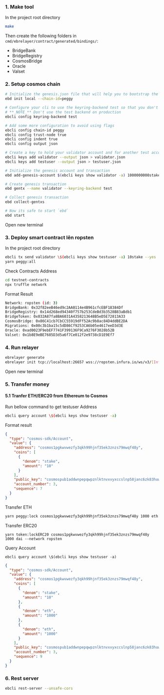 ### 1. Make tool

In the project root directory

```bash
make
```

Then create the following folders in `cmd/ebrelayer/contract/generated/bindings/`:

- BridgeBank
- BridgeRegistry
- CosmosBridge
- Oracle
- Valset

### 2. Setup cosmos chain

```bash
# Initialize the genesis.json file that will help you to bootstrap the network
ebd init local --chain-id=peggy

# Configure your cli to use the keyring-backend test so that you don't need to enter a password
# **_NOTE_** Don't use the test backend on production
ebcli config keyring-backend test

# Add some more configuration to avoid using flags
ebcli config chain-id peggy
ebcli config trust-node true
ebcli config indent true
ebcli config output json

# Create a key to hold your validator account and for another test account
ebcli keys add validator --output json > validator.json
ebcli keys add testuser --output json > testuser.json

# Initialize the genesis account and transaction
ebd add-genesis-account $(ebcli keys show validator -a) 1000000000stake,1000000000atom

# Create genesis transaction
ebd gentx --name validator --keyring-backend test

# Collect genesis transaction
ebd collect-gentxs

# Now its safe to start `ebd`
ebd start
```

Open new terminal

### 3. Deploy smart contract lên ropsten

In the project root directory

```bash
ebcli tx send validator \$(ebcli keys show testuser -a) 10stake --yes
yarn peggy:all
```

Check Contracts Address

```bash
cd testnet-contracts
npx truffle network
```

Format Result

```bash
Network: ropsten (id: 3)
BridgeBank: 0x32f82eeB46ed9c2AA0114e4B961cfcEBF18384Df
BridgeRegistry: 0x14d268ed94340f757b253CdeBd3b3528B83aBdb1
BridgeToken: 0x032A87fa8BA6031A4358213648B5eD5E72813A33
CosmosBridge: 0x86C41cb7CbCC55919dFf52Ac9b8ac84D4ddBE2DA
Migrations: 0x00c3b1ba15c5dD86Cf9253CA6b05e4617eeD3d3E
Oracle: 0xad0023F9ebEF7741F399136F9Ca9276F3028b52B
Valset: 0x1b8E9eBE7685D3d5a6f7Ce012f2e9738cD1E9Ef7
```

### 4. Run relayer

```bash
ebrelayer generate
ebrelayer init tcp://localhost:26657 wss://ropsten.infura.io/ws/v3/[Infura-Project-ID] [BridgeRegistry-ContractAddress] validator --chain-id=peggy
```

Open new terminal

### 5. Transfer money

#### 5.1 Tranfer ETH/ERC20 from Ethereum to Cosmos

Run bellow command to get testuser Address

```bash
ebcli query account \$(ebcli keys show testuser -a)
```

Format result

```json
{
  "type": "cosmos-sdk/Account",
  "value": {
    "address": "cosmos1pgkwvwezfy3qkh99hjnf35ek3znzs79mwqf48y",
    "coins": [
      {
        "denom": "stake",
        "amount": "10"
      }
    ],
    "public_key": "cosmospub1addwnpepqwpznlktnvxvyxccslnp58janc6zk83huww6aynzq77ur2dvsfskct0atl9",
    "account_number": 3,
    "sequence": 7
  }
}
```

Transfer ETH

```bash
yarn peggy:lock cosmos1pgkwvwezfy3qkh99hjnf35ek3znzs79mwqf48y 1000 eth --network ropsten
```

Transfer ERC20

```
yarn token:lockERC20 cosmos1pgkwvwezfy3qkh99hjnf35ek3znzs79mwqf48y 1000 dai --network ropsten
```

Query Account

```
ebcli query account \$(ebcli keys show testuser -a)
```

```json
{
  "type": "cosmos-sdk/Account",
  "value": {
    "address": "cosmos1pgkwvwezfy3qkh99hjnf35ek3znzs79mwqf48y",
    "coins": [
      {
        "denom": "stake",
        "amount": "10"
      },
      {
        "denom": "eth",
        "amount": "1000"
      },
      {
        "denom": "eth",
        "amount": "1000"
      }
    ],
    "public_key": "cosmospub1addwnpepqwpznlktnvxvyxccslnp58janc6zk83huww6aynzq77ur2dvsfskct0atl9",
    "account_number": 3,
    "sequence": 9
  }
}
```

### 6. Rest server

```bash
ebcli rest-server --unsafe-cors
```
